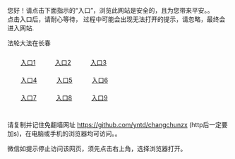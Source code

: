 您好！请点击下面指示的“入口”，浏览此网站是安全的，且为您带来平安。。 <br/>
点击入口后，请耐心等待， 过程中可能会出现无法打开的提示，请忽略，最终会进入网站. </br>

法轮大法在长春<br/>
<div style="padding:10px"><a style="margin:20px" target="_blank" href="https://dl99wa3sz4g7e.cloudfront.net/2Qpsp?rxeqyvu" id="ccLink1" rel="nofollow">入口1</a> <a target="_blank" style="margin:20px" href="https://d1txs017yqvgcs.cloudfront.net/2Qpsp?uvwjdhro" id="ccLink2" rel="nofollow">入口2</a> <a style="margin:20px" target="_blank" href="https://d1nh5fz0pnq74w.cloudfront.net/2Qpsp?qdclb" id="ccLink3" rel="nofollow">入口3</a></div>

<div style="padding:10px" ><a style="margin:20px" target="_blank" href="https://dl99wa3sz4g7e.cloudfront.net/2Qpsp?rxeqyvu" id="ccLink4" rel="nofollow">入口4</a> <a style="margin:20px" href="https://d1txs017yqvgcs.cloudfront.net/2Qpsp?uvwjdhro" target="_blank" id="ccLink5" rel="nofollow">入口5</a> <a style="margin:20px" href="https://d1nh5fz0pnq74w.cloudfront.net/2Qpsp?qdclb" target="_blank" id="ccLink6" rel="nofollow">入口6</a></div>

<div style="padding:10px"><a style="margin:20px" target="_blank" href="https://dl99wa3sz4g7e.cloudfront.net/2Qpsp?rxeqyvu" id="ccLink7" rel="nofollow">入口7</a> <a style="margin:20px" href="https://d1txs017yqvgcs.cloudfront.net/2Qpsp?uvwjdhro" target="_blank" id="ccLink8" rel="nofollow">入口8</a> <a style="margin:20px" target="_blank" href="https://d1nh5fz0pnq74w.cloudfront.net/2Qpsp?qdclb" id="ccLink9" rel="nofollow">入口9</a></div>

<br/>



请复制并记住免翻墙网址 https://github.com/yntd/changchunzx (http后一定要加s)，在电脑或手机的浏览器均可访问。。<br/>

微信如提示停止访问该网页，须先点击右上角，选择浏览器打开。
